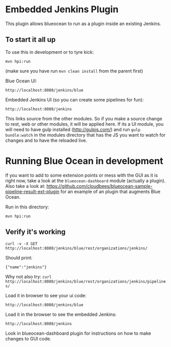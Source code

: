 # Embedded Jenkins Plugin

This plugin allows blueocean to run as a plugin inside an existing Jenkins.

## To start it all up

To use this in development or to tyre kick: 

`mvn hpi:run`

(make sure you have run `mvn clean install` from the parent first)

Blue Ocean UI: 

    http://localhost:8080/jenkins/blue
    
Embedded Jenkins UI (so you can create some pipelines for fun):

    http://localhost:8080/jenkins
    
    
This links source from the other modules. So if you make a source change to rest, web or other modules,
it will be applied here. If its a UI module, you will need to have gulp installed (http://gulpjs.com/) and run `gulp bundle:watch` in the modules directory that has the JS you want to watch for changes and to have the reloaded live. 

# Running Blue Ocean in development

If you want to add to some extension points or mess with the GUI as it is right now, take a look at the `blueocean-dashboard` module (actually a plugin). Also take a look at: https://github.com/cloudbees/blueocean-sample-pipeline-result-ext-plugin for an example of an plugin that augments Blue Ocean.

Run in this directory: 

`mvn hpi:run`

    
## Verify it's working

    curl -v -X GET  http://localhost:8080/jenkins/blue/rest/organizations/jenkins/

Should print:

    {"name":"jenkins"}          
    
Why not also try: `curl http://localhost:8080/jenkins/blue/rest/organizations/jenkins/pipelines/`    

Load it in browser to see your ui code:

    http://localhost:8080/jenkins/blue
    
Load it in the browser to see the embedded Jenkins: 

    http://localhost:8080/jenkins
    
Look in blueocean-dashboard plugin for instructions on how to make changes to GUI code.    
    
    


    

    
